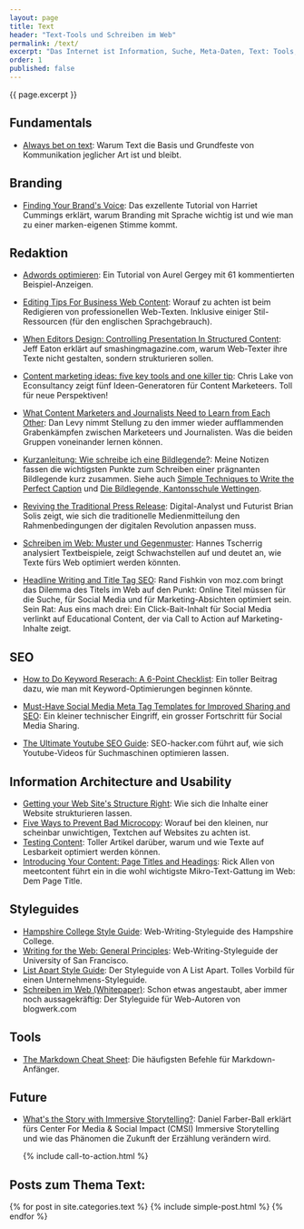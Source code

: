 ```yaml
---
layout: page
title: Text
header: "Text-Tools und Schreiben im Web"
permalink: /text/
excerpt: "Das Internet ist Information, Suche, Meta-Daten, Text: Tools, Ressourcen und Erfahrungen, welche meinen Zugang zum digitalen Text geprägt haben, finden sich hier."
order: 1
published: false
---
```


<p class="post-meta">{{ page.excerpt }}</p>

Fundamentals
------------

- [Always bet on text](http://graydon2.dreamwidth.org/193447.html): Warum Text die Basis und Grundfeste von Kommunikation jeglicher Art ist und bleibt.

Branding
--------

- [Finding Your Brand's Voice](https://www.distilled.net/tone-of-voice/): Das exzellente Tutorial von Harriet Cummings erklärt, warum Branding mit Sprache wichtig ist und wie man zu einer marken-eigenen Stimme kommt.


Redaktion
---------

- [Adwords optimieren](http://www.gergey.com/adwords-optimieren.pdf): Ein Tutorial von Aurel Gergey mit 61 kommentierten Beispiel-Anzeigen.


- [Editing Tips For Business Web Content](http://www.smashingmagazine.com/2014/01/14/editing-tips-for-business-web-content/): Worauf zu achten ist beim Redigieren von professionellen Web-Texten. Inklusive einiger Stil-Ressourcen (für den englischen Sprachgebrauch).

- [When Editors Design: Controlling Presentation In Structured Content](http://www.smashingmagazine.com/2013/06/26/controlling-presentation-in-structured-content/): Jeff Eaton erklärt auf smashingmagazine.com, warum Web-Texter ihre Texte nicht gestalten, sondern strukturieren sollen.

- [Content marketing ideas: five key tools and one killer tip](https://econsultancy.com/blog/64665-content-marketing-ideas-five-key-tools-and-one-killer-tip/): Chris Lake von Econsultancy zeigt fünf Ideen-Generatoren für Content Marketeers. Toll für neue Perspektiven!

- [What Content Marketers and Journalists Need to Learn from Each Other](http://moz.com/blog/content-marketers-and-journalists): Dan Levy nimmt Stellung zu den immer wieder aufflammenden Grabenkämpfen zwischen Marketeers und Journalisten. Was die beiden Gruppen voneinander lernen können.

- [Kurzanleitung: Wie schreibe ich eine Bildlegende?](http://www.evernote.com/l/AOo6amgGet1IMbDCjrknwl5ozlAJjdrcEYM/): Meine Notizen fassen die wichtigsten Punkte zum Schreiben einer prägnanten Bildlegende kurz zusammen. Siehe auch [Simple Techniques to Write the Perfect Caption](http://nwscholasticpress.org/2012/09/30/follow-these-simple-techniques-to-write-the-perfect-caption-every-time-to-intrigue-inform-readers-2/) und [Die Bildlegende, Kantonsschule Wettingen](https://medienkundetest.files.wordpress.com/2014/01/die-bildlegende-20141.pdf ).

- [Reviving the Traditional Press Release](http://www.briansolis.com/2009/05/reviving-traditional-press-release/): Digital-Analyst und Futurist Brian Solis zeigt, wie sich die traditionelle Medienmitteilung den Rahmenbedingungen der digitalen Revolution anpassen muss.

- [Schreiben im Web: Muster und Gegenmuster](https://www.swipe.to/7086q): Hannes Tscherrig analysiert Textbeispiele, zeigt Schwachstellen auf und deutet an, wie Texte fürs Web optimiert werden könnten.

- [Headline Writing and Title Tag SEO](http://moz.com/blog/headline-writing-title-tag-seo-clickbait-world-whiteboard-friday): Rand Fishkin von moz.com bringt das Dilemma des Titels im Web auf den Punkt: Online Titel müssen für die Suche, für Social Media und für Marketing-Absichten optimiert sein. Sein Rat: Aus eins mach drei: Ein Click-Bait-Inhalt für Social Media verlinkt auf Educational Content, der via Call to Action auf Marketing-Inhalte zeigt.

SEO
---

- [How to Do Keyword Reserach: A 6-Point Checklist](http://www.bruceclay.com/blog/how-to-do-keyword-research/): Ein toller Beitrag dazu, wie man mit Keyword-Optimierungen beginnen könnte.

- [Must-Have Social Media Meta Tag Templates for Improved Sharing and SEO](http://moz.com/blog/meta-data-templates-123): Ein kleiner technischer Eingriff, ein grosser Fortschritt für Social Media Sharing.

- [The Ultimate Youtube SEO Guide](https://seo-hacker.com/youtube-seo/): SEO-hacker.com führt auf, wie sich Youtube-Videos für Suchmaschinen optimieren lassen.


Information Architecture and Usability
--------------------------------------

- [Getting your Web Site's Structure Right](http://www.uxmatters.com/mt/archives/2013/04/getting-your-web-sites-structure-right.php): Wie sich die Inhalte einer Website strukturieren lassen.
- [Five Ways to Prevent Bad Microcopy](http://www.smashingmagazine.com/2013/06/17/five-ways-prevent-bad-microcopy/): Worauf bei den kleinen, nur scheinbar unwichtigen, Textchen auf Websites zu achten ist.
- [Testing Content](http://alistapart.com/article/testing-content): Toller Artikel darüber, warum und wie Texte auf Lesbarkeit optimiert werden können.
- [Introducing Your Content: Page Titles and Headings](http://meetcontent.com/blog/introducing-content-page-titles-headings/): Rick Allen von meetcontent führt ein in die wohl wichtigste Mikro-Text-Gattung im Web: Dem Page Title.

Styleguides
------------

- [Hampshire College Style Guide](https://www.hampshire.edu/communications/web-writing-style-guide): Web-Writing-Styleguide des Hampshire College.
- [Writing for the Web: General Principles](http://www.usfca.edu/redesign/styleguide/webwriting/): Web-Writing-Styleguide der University of San Francisco.
- [List Apart Style Guide](http://alistapart.com/about/style-guide): Der Styleguide von A List Apart. Tolles Vorbild für einen Unternehmens-Styleguide.
- [Schreiben im Web (Whitepaper)](http://www.blogwerk.com/downloads/whitepaper/): Schon etwas angestaubt, aber immer noch aussagekräftig: Der Styleguide für Web-Autoren von blogwerk.com

Tools
-----

- [The Markdown Cheat Sheet](http://nestacms.com/docs/creating-content/markdown-cheat-sheet): Die häufigsten Befehle für Markdown-Anfänger.

Future
------

- [What's the Story with Immersive Storytelling?](http://www.cmsimpact.org/blog/media-impact/whats-story-immersive-storytelling): Daniel Farber-Ball erklärt fürs Center For Media & Social Impact (CMSI) Immersive Storytelling und wie das Phänomen die Zukunft der Erzählung verändern wird.


<!-- Books
-----

The Yahoo! Style Guide -->

<ul class="post-list"> 
	{% include call-to-action.html %}
</ul>

## Posts zum Thema Text:

{% for post in site.categories.text %}
  {% include simple-post.html %}
{% endfor %}